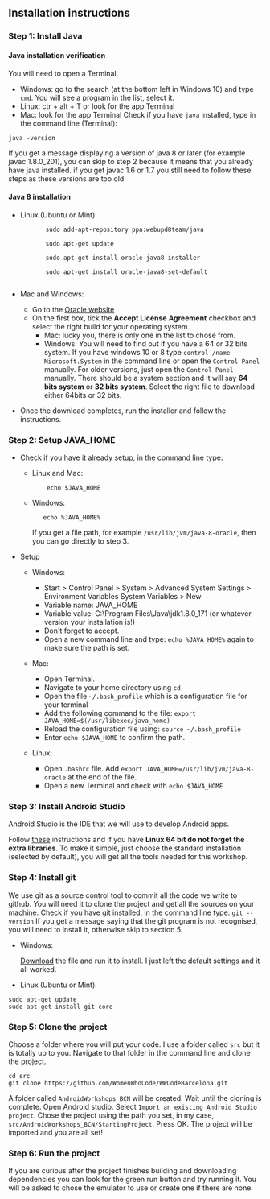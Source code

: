 ## Installation instructions
 
### Step 1: Install Java
     
#### Java installation verification
You will need to open a Terminal.
  - Windows: go to the search (at the bottom left in Windows 10) and type `cmd`. 
You will see a program in the list, select it.
  - Linux: ctr + alt + T or look for the app Terminal
  - Mac: look for the app Terminal
Check if you have `java` installed, type in the command line (Terminal):
 
 `java -version`
      
If you get a message displaying a version of java 8 or later (for example javac 1.8.0_201), you can skip to step 2 because it means that you already have java installed. if you get javac 1.6 or 1.7 you still need to follow these steps as these versions are too old
   
#### Java 8 installation 
* Linux (Ubuntu or Mint):
        
     ```        
            sudo add-apt-repository ppa:webupd8team/java
         
            sudo apt-get update
         
            sudo apt-get install oracle-java8-installer
         
            sudo apt-get install oracle-java8-set-default       
         
    ```
* Mac and Windows:     
  * Go to the [Oracle website](http://www.oracle.com/technetwork/java/javase/downloads/jdk8-downloads-2133151.html) 
  * On the first box, tick the __Accept License Agreement__ checkbox and select the right build for your operating system. 
    * Mac: lucky you, there is only one in the list to chose from.
    * Windows: 
                    You will need to find out if you have a 64 or 32 bits system. If you have windows 10 or 8 type 
                    ```
                    control /name Microsoft.System
                    ``` 
                    in the command line or open the `Control Panel` manually. 
                    For older versions, just open the `Control Panel` manually.
                    There should be a system section and it will say __64 bits system__ or __32 bits system__. 
                    Select the right file to download either 64bits or 32 bits.
 * Once the download completes, run the installer and follow the instructions.
      
      
### Step 2: Setup JAVA_HOME
    
* Check if you have it already setup, in the command line type:
 
  * Linux and Mac:
    ```
        echo $JAVA_HOME
    ```
  * Windows:
    ```
       echo %JAVA_HOME%
     ```    
    If you get a file path, for example `/usr/lib/jvm/java-8-oracle`, then you can go directly to step 3.
 
* Setup
   - Windows:
   
        - Start > Control Panel > System > Advanced System Settings > Environment Variables System Variables > New
        - Variable name: JAVA_HOME
        - Variable value: C:\Program Files\Java\jdk1.8.0_171 (or whatever version your installation is!)
        - Don't forget to accept.
        - Open a new command line and type: `echo %JAVA_HOME%` again to make sure the path is set.
      
   - Mac:
   
        - Open Terminal.
        - Navigate to your home directory using `cd`
        - Open the file `~/.bash_profile` which is a configuration file for your terminal
        - Add the following command to the file: 
        `export JAVA_HOME=$(/usr/libexec/java_home)`
        - Reload the configuration file using:
        `source ~/.bash_profile`
        - Enter `echo $JAVA_HOME` to confirm the path.
   - Linux:
        - Open `.bashrc` file. Add `export JAVA_HOME=/usr/lib/jvm/java-8-oracle` at the end of the file.
        - Open a new Terminal and check with `echo $JAVA_HOME`
   
        
### Step 3: Install Android Studio
    
   Android Studio is the IDE that we will use to develop Android apps. 
    
   Follow [these](https://developer.android.com/studio/install) instructions and if you have __Linux 64 bit do not forget the extra libraries__.
   To make it simple, just choose the standard installation (selected by default), you will get all the tools needed for this workshop.
   
### Step 4: Install git
    
   We use git as a source control tool to commit all the code we write to github. You will need it to clone the project and get all the sources on your machine.
   Check if you have git installed, in the command line type:
   `git --version`
   If you get a message saying that the git program is not recognised, you will need to install it, otherwise skip to section 5.
   * Windows:
   
     [Download](https://git-scm.com/download/win) the file and run it to install. I just left the default settings and it all worked.
     
   * Linux (Ubuntu or Mint):
   ```
   sudo apt-get update
   sudo apt-get install git-core
   ```
   
### Step 5: Clone the project
    
  Choose a folder where you will put your code. I use a folder called `src` but it is totally up to you.
  Navigate to that folder in the command line and clone the project.
  ```
  cd src
  git clone https://github.com/WomenWhoCode/WWCodeBarcelona.git
  ```
  A folder called `AndroidWorkshops_BCN` will be created.
  Wait until the cloning is complete.
  Open Android studio.
  Select `Import an existing Android Studio project`.
  Chose the project using the path you set, in my case, `src/AndroidWorkshops_BCN/StartingProject`.
  Press OK.
  The project will be imported and you are all set!


### Step 6: Run the project
If you are curious after the project finishes building and downloading dependencies you can look for the green run button and try running it. You will be asked to chose the emulator to use or create one if there are none.
